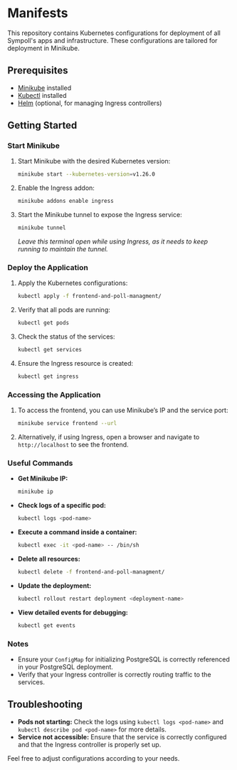 # Manifests

This repository contains Kubernetes configurations for deployment of all Sympoll's apps and infrastructure. These configurations are tailored for deployment in Minikube.

## Prerequisites

- [Minikube](https://minikube.sigs.k8s.io/docs/start/) installed
- [Kubectl](https://kubernetes.io/docs/tasks/tools/) installed
- [Helm](https://helm.sh/docs/intro/install/) (optional, for managing Ingress controllers)

## Getting Started

### Start Minikube

1. Start Minikube with the desired Kubernetes version:
    ```sh
    minikube start --kubernetes-version=v1.26.0
    ```

2. Enable the Ingress addon:
    ```sh
    minikube addons enable ingress
    ```

3. Start the Minikube tunnel to expose the Ingress service:
    ```sh
    minikube tunnel
    ```

   *Leave this terminal open while using Ingress, as it needs to keep running to maintain the tunnel.*

### Deploy the Application

1. Apply the Kubernetes configurations:
    ```sh
    kubectl apply -f frontend-and-poll-managment/
    ```

2. Verify that all pods are running:
    ```sh
    kubectl get pods
    ```

3. Check the status of the services:
    ```sh
    kubectl get services
    ```

4. Ensure the Ingress resource is created:
    ```sh
    kubectl get ingress
    ```

### Accessing the Application

1. To access the frontend, you can use Minikube’s IP and the service port:
    ```sh
    minikube service frontend --url
    ```

2. Alternatively, if using Ingress, open a browser and navigate to `http://localhost` to see the frontend.

### Useful Commands

- **Get Minikube IP:**
    ```sh
    minikube ip
    ```

- **Check logs of a specific pod:**
    ```sh
    kubectl logs <pod-name>
    ```

- **Execute a command inside a container:**
    ```sh
    kubectl exec -it <pod-name> -- /bin/sh
    ```

- **Delete all resources:**
    ```sh
    kubectl delete -f frontend-and-poll-managment/
    ```

- **Update the deployment:**
    ```sh
    kubectl rollout restart deployment <deployment-name>
    ```

- **View detailed events for debugging:**
    ```sh
    kubectl get events
    ```

### Notes

- Ensure your `ConfigMap` for initializing PostgreSQL is correctly referenced in your PostgreSQL deployment.
- Verify that your Ingress controller is correctly routing traffic to the services.

## Troubleshooting

- **Pods not starting:** Check the logs using `kubectl logs <pod-name>` and `kubectl describe pod <pod-name>` for more details.
- **Service not accessible:** Ensure that the service is correctly configured and that the Ingress controller is properly set up.

Feel free to adjust configurations according to your needs.